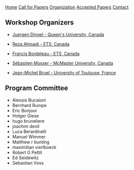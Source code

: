 [Home](https://sysmdecnf.github.io/mde2023/)
[Call for Papers](https://sysmdecnf.github.io/mde2023/call4papers)
[Organization](https://sysmdecnf.github.io/mde2023/organization)
[Accepted Papers](https://sysmdecnf.github.io/mde2023/acceptedPapers)
[Contact](https://sysmdecnf.github.io/mde2023/contact)

## Workshop Organizers

* [Juergen Dingel - Queen's University, Canada](https://www.cs.queensu.ca/people/Juergen/Dingel)

* [Reza Ahmadi - ETS, Canada](https://www.linkedin.com/in/ahmreza/)

* [Francis Bordeleau - ETS, Canada](https://www.etsmtl.ca/en/research/professors/fbordeleau/)

* [Sébastien Mosser - McMaster University, Canada](https://www.eng.mcmaster.ca/faculty/sebastien-mosser/)

* [Jean-Michel Bruel - University of Toulouse, France](https://jmbruel.netlify.app/)


## Program Committee
* Alessio Bucaioni
* Bernhard Rumpe
* Eric Bonjour
* Holger Giese
* hugo bruneliere
* joachim denil
* Luca Berardinelli
* Manuel Wimmer
* Matthew r bunting
* maximilian vierlboeck
* Robert G Pettit
* Ed Seidewitz
* Sebastian Voss
